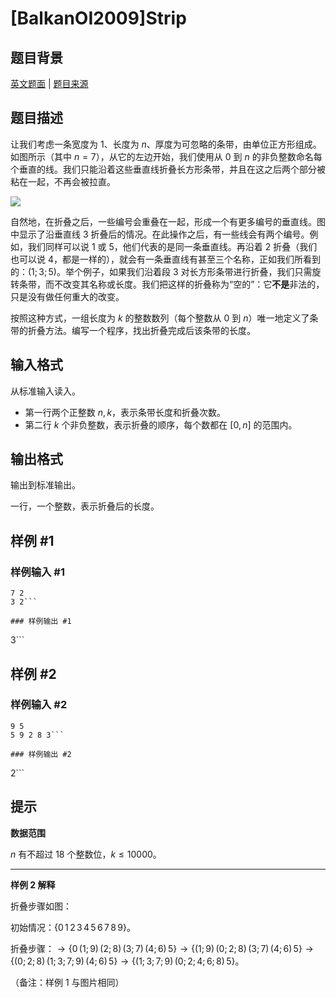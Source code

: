# [BalkanOI2009]Strip

## 题目背景

[英文题面](/problem/U126974) | [题目来源](http://www.cs.org.mk/boi2009/tasks.html)

## 题目描述

让我们考虑一条宽度为 $1$、长度为 $n$、厚度为可忽略的条带，由单位正方形组成。如图所示（其中 $n=7$），从它的左边开始，我们使用从 $0$ 到 $n$ 的非负整数命名每个垂直的线。我们只能沿着这些垂直线折叠长方形条带，并且在这之后两个部分被粘在一起，不再会被拉直。

![](https://cdn.luogu.com.cn/upload/image_hosting/j9hdlgas.png)

自然地，在折叠之后，一些编号会重叠在一起，形成一个有更多编号的垂直线。图中显示了沿垂直线 $3$ 折叠后的情况。在此操作之后，有一些线会有两个编号。例如，我们同样可以说 $1$ 或 $5$，他们代表的是同一条垂直线。再沿着 $2$ 折叠（我们也可以说 $4$，都是一样的），就会有一条垂直线有甚至三个名称，正如我们所看到的：$(1;3;5)$。举个例子，如果我们沿着段 $3$ 对长方形条带进行折叠，我们只需旋转条带，而不改变其名称或长度。我们把这样的折叠称为“空的”：它**不是**非法的，只是没有做任何重大的改变。

按照这种方式，一组长度为 $k$ 的整数数列（每个整数从 $0$ 到 $n$）唯一地定义了条带的折叠方法。编写一个程序，找出折叠完成后该条带的长度。

## 输入格式

从标准输入读入。
- 第一行两个正整数 $n,k$，表示条带长度和折叠次数。
- 第二行 $k$ 个非负整数，表示折叠的顺序，每个数都在 $\left[0,n\right]$ 的范围内。

## 输出格式

输出到标准输出。

一行，一个整数，表示折叠后的长度。

## 样例 #1

### 样例输入 #1
```
7 2
3 2```

### 样例输出 #1

```
3```

## 样例 #2

### 样例输入 #2
```
9 5
5 9 2 8 3```

### 样例输出 #2

```
2```

## 提示

**数据范围**

$n$ 有不超过 $18$ 个整数位，$k\le 10000$。

---

**样例 $2$ 解释**

折叠步骤如图：

初始情况：$\{0\,1\,2\,3\,4\,5\,6\,7\,8\,9\}$。

折叠步骤：$\rightarrow \{0\,(1;9)\,(2;8)\,(3;7)\,(4;6)\,5\}\rightarrow \{(1;9)\,(0;2;8)\,(3;7)\,(4;6)\,5\}\rightarrow \{(0;2;8)\,(1;3;7;9)\,(4;6)\,5\}\rightarrow \{(1;3;7;9)\,(0;2;4;6;8)\,5\}$。

（备注：样例 $1$ 与图片相同）

